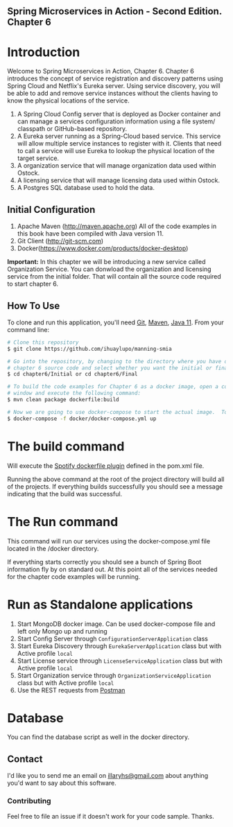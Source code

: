 ## Spring Microservices in Action - Second Edition. Chapter 6

# Introduction
Welcome to Spring Microservices in Action, Chapter 6.  Chapter 6 introduces the concept of service registration and discovery patterns using Spring Cloud and Netflix's Eureka server. Using service discovery, you will be able to add and remove service instances without the clients having to know the physical locations of the service. 

1.  A Spring Cloud Config server that is deployed as Docker container and can manage a services configuration information using a file system/ classpath or GitHub-based repository.
2. A Eureka server running as a Spring-Cloud based service. This service will allow multiple service instances to register with it. Clients that need to call a service will use Eureka to lookup the physical location of the target service.
3.  A organization service that will manage organization data used within Ostock.
4.  A licensing service that will manage licensing data used within Ostock.
5.  A Postgres SQL database used to hold the data.

## Initial Configuration
1.	Apache Maven (http://maven.apache.org)  All of the code examples in this book have been compiled with Java version 11.
2.	Git Client (http://git-scm.com)
3.  Docker(https://www.docker.com/products/docker-desktop)

**Important:** In this chapter we will be introducing a new service called Organization Service. You can donwload the organization and licensing service from the initial folder. That will contain all the source code required to start chapter 6.

## How To Use

To clone and run this application, you'll need [Git](https://git-scm.com), [Maven](https://maven.apache.org/), [Java 11](https://www.oracle.com/technetwork/java/javase/downloads/jdk11-downloads-5066655.html). From your command line:

```bash
# Clone this repository
$ git clone https://github.com/ihuaylupo/manning-smia

# Go into the repository, by changing to the directory where you have downloaded the 
# chapter 6 source code and select whether you want the initial or final configuration
$ cd chapter6/Initial or cd chapter6/Final

# To build the code examples for Chapter 6 as a docker image, open a command-line 
# window and execute the following command:
$ mvn clean package dockerfile:build

# Now we are going to use docker-compose to start the actual image.  To start the docker image, stay in the directory containing  your chapter 6 source code and  Run the following command: 
$ docker-compose -f docker/docker-compose.yml up
```

# The build command

Will execute the [Spotify dockerfile plugin](https://github.com/spotify/dockerfile-maven) defined in the pom.xml file.  

Running the above command at the root of the project directory will build all of the projects.  If everything builds successfully you should see a message indicating that the build was successful.

# The Run command

This command will run our services using the docker-compose.yml file located in the /docker directory. 

If everything starts correctly you should see a bunch of Spring Boot information fly by on standard out.  At this point all of the services needed for the chapter code examples will be running.

# Run as Standalone applications
1. Start MongoDB docker image. Can be used docker-compose file and left only Mongo up and running 
2. Start Config Server through `ConfigurationServerApplication` class
3. Start Eureka Discovery through `EurekaServerApplication` class but with Active profile `local`
5. Start License service through `LicenseServiceApplication` class but with Active profile `local`
6. Start Organization service through `OrganizationServiceApplication` class but with Active profile `local`
7. Use the REST requests from [Postman](Final/Postman)


# Database
You can find the database script as well in the docker directory.

## Contact

I'd like you to send me an email on <illaryhs@gmail.com> about anything you'd want to say about this software.

### Contributing
Feel free to file an issue if it doesn't work for your code sample. Thanks.
